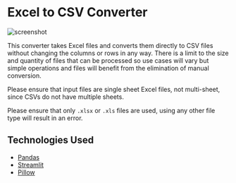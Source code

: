 # Excel to CSV Converter
![screenshot](https://i.imgur.com/1DDEQvu.png)

This converter takes Excel files and converts them directly to CSV files without changing the columns or rows in any way. There is a limit to the size and quantity of files that can be processed so use cases will vary but simple operations and files will benefit from the elimination of manual conversion.

Please ensure that input files are single sheet Excel files, not multi-sheet, since CSVs do not have multiple sheets.

Please ensure that only `.xlsx` or `.xls` files are used, using any other file type will result in an error.

## Technologies Used
- [Pandas](https://pypi.org/project/pandas/)
- [Streamlit](https://pypi.org/project/streamlit/)
- [Pillow](https://pypi.org/project/Pillow/)
